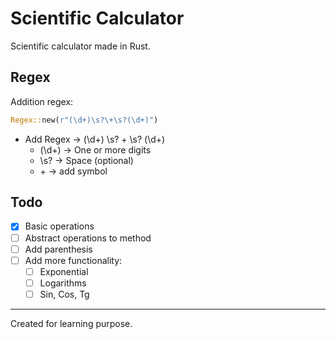 # Scientific Calculator

Scientific calculator made in Rust.

## Regex

Addition regex:

```rust
Regex::new(r"(\d+)\s?\+\s?(\d+)")
```

- Add Regex -> (\d+) \s? \+ \s? (\d+)
  - (\d+) -> One or more digits
  - \s? -> Space (optional)
  - \+ -> add symbol

## Todo

- [x] Basic operations
- [ ] Abstract operations to method
- [ ] Add parenthesis
- [ ] Add more functionality:
  - [ ] Exponential
  - [ ] Logarithms
  - [ ] Sin, Cos, Tg

<hr/>

Created for learning purpose.

